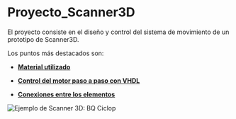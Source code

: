 # Proyecto_Scanner3D

El proyecto consiste en el diseño y control del sistema de movimiento de un prototipo de Scanner3D.

Los puntos más destacados son:

- [**Material utilizado**](https://github.com/sanchezco/proyecto_scanner3D/blob/master/material.md)

- [**Control del motor paso a paso con VHDL**](https://github.com/sanchezco/proyecto_scanner3D/blob/master/control_stepper_motor.md)

- [**Conexiones entre los elementos**](https://github.com/sanchezco/proyecto_scanner3D/blob/master/conexiones_elementos.md)

![*Ejemplo de Scanner 3D: BQ Ciclop*](D:\UNIVERSIDAD\TFG\Imagenes_TFG\ciclop)
